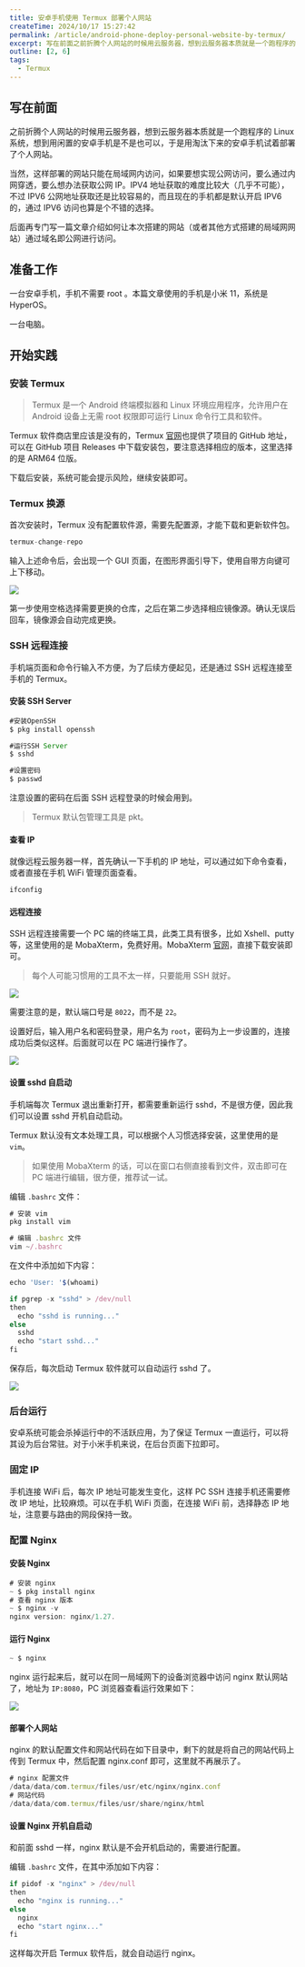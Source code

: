 ```yaml
---
title: 安卓手机使用 Termux 部署个人网站
createTime: 2024/10/17 15:27:42
permalink: /article/android-phone-deploy-personal-website-by-termux/
excerpt: 写在前面之前折腾个人网站的时候用云服务器，想到云服务器本质就是一个跑程序的 Linux 系统，想到用闲置的安卓手机是不是也可以，于是用淘汰下来的安卓手机试着部署了个人网站。当然，这样部署的网站只能在局域网内访问，如果要想实现公网访问，要么通过内网穿透，要么想办法获取公网 IP。IPV4 地址获...
outline: [2, 6]
tags:
  - Termux
---
```

## 写在前面
之前折腾个人网站的时候用云服务器，想到云服务器本质就是一个跑程序的 Linux 系统，想到用闲置的安卓手机是不是也可以，于是用淘汰下来的安卓手机试着部署了个人网站。

当然，这样部署的网站只能在局域网内访问，如果要想实现公网访问，要么通过内网穿透，要么想办法获取公网 IP。IPV4 地址获取的难度比较大（几乎不可能），不过 IPV6 公网地址获取还是比较容易的，而且现在的手机都是默认开启 IPV6 的，通过 IPV6 访问也算是个不错的选择。

后面再专门写一篇文章介绍如何让本次搭建的网站（或者其他方式搭建的局域网网站）通过域名即公网进行访问。

## 准备工作
一台安卓手机，手机不需要 root 。本篇文章使用的手机是小米 11，系统是 HyperOS。

一台电脑。

## 开始实践
### 安装 Termux
> Termux 是一个 Android 终端模拟器和 Linux 环境应用程序，允许用户在 Android 设备上无需 root 权限即可运行 Linux 命令行工具和软件。
>

Termux 软件商店里应该是没有的，Termux [官网](https://termux.dev/cn/)也提供了项目的 GitHub 地址，可以在 GitHub 项目 Releases 中下载安装包，要注意选择相应的版本，这里选择的是 ARM64 位版。

下载后安装，系统可能会提示风险，继续安装即可。

### Termux 换源
首次安装时，Termux 没有配置软件源，需要先配置源，才能下载和更新软件包。

```javascript
termux-change-repo
```

输入上述命令后，会出现一个 GUI 页面，在图形界面引导下，使用自带方向键可上下移动。

![](../.vuepress/public/images/1729268248561-7b082811-4b2c-4bee-9c19-99b26f37da22.png)

第一步使用空格选择需要更换的仓库，之后在第二步选择相应镜像源。确认无误后回车，镜像源会自动完成更换。

### SSH 远程连接
手机端页面和命令行输入不方便，为了后续方便起见，还是通过 SSH 远程连接至手机的 Termux。

#### 安装 SSH Server
```javascript
#安装OpenSSH
$ pkg install openssh

#运行SSH Server
$ sshd

#设置密码
$ passwd 
```

注意设置的密码在后面 SSH 远程登录的时候会用到。

> Termux 默认包管理工具是 pkt。
>

#### 查看 IP
就像远程云服务器一样，首先确认一下手机的 IP 地址，可以通过如下命令查看，或者直接在手机 WiFi 管理页面查看。

```javascript
ifconfig
```

#### 远程连接
SSH 远程连接需要一个 PC 端的终端工具，此类工具有很多，比如 Xshell、putty 等，这里使用的是 MobaXterm，免费好用。MobaXterm [官网](https://mobaxterm.mobatek.net/)，直接下载安装即可。

> 每个人可能习惯用的工具不太一样，只要能用 SSH 就好。
>

![](../.vuepress/public/images/1729264497209-f3070861-7d04-4e79-8493-2c38d600dbce.png)

需要注意的是，默认端口号是 `8022`，而不是 `22`。

设置好后，输入用户名和密码登录，用户名为 `root`，密码为上一步设置的，连接成功后类似这样。后面就可以在 PC 端进行操作了。

![](../.vuepress/public/images/1729264759670-987fb29f-8d53-4fc3-8c68-08743c653f97.png)

#### 设置 sshd 自启动
手机端每次 Termux 退出重新打开，都需要重新运行 sshd，不是很方便，因此我们可以设置 sshd 开机自动启动。

Termux 默认没有文本处理工具，可以根据个人习惯选择安装，这里使用的是 `vim`。

> 如果使用 MobaXterm 的话，可以在窗口右侧直接看到文件，双击即可在 PC 端进行编辑，很方便，推荐试一试。
>

编辑 `.bashrc` 文件：

```javascript
# 安装 vim
pkg install vim

# 编辑 .bashrc 文件
vim ~/.bashrc
```

在文件中添加如下内容：

```javascript
echo 'User: '$(whoami)

if pgrep -x "sshd" > /dev/null
then
  echo "sshd is running..."
else
  sshd
  echo "start sshd..."
fi
```

保存后，每次启动 Termux 软件就可以自动运行 sshd 了。

![](../.vuepress/public/images/1729268287805-94bf8de0-cffb-41a9-87c2-d01b92bb9fb6.png)

### 后台运行
安卓系统可能会杀掉运行中的不活跃应用，为了保证 Termux 一直运行，可以将其设为后台常驻。对于小米手机来说，在后台页面下拉即可。

### 固定 IP
手机连接 WiFi 后，每次 IP 地址可能发生变化，这样 PC SSH 连接手机还需要修改 IP 地址，比较麻烦。可以在手机 WiFi 页面，在连接 WiFi 前，选择静态 IP 地址，注意要与路由的网段保持一致。

### 配置 Nginx
#### 安装 Nginx
```javascript
# 安装 nginx
~ $ pkg install nginx
# 查看 nginx 版本
~ $ nginx -v
nginx version: nginx/1.27.
```

#### 运行 Nginx
```javascript
~ $ nginx
```

nginx 运行起来后，就可以在同一局域网下的设备浏览器中访问 nginx 默认网站了，地址为 `IP:8080`，PC 浏览器查看运行效果如下：

![](../.vuepress/public/images/1729266557089-6557cc84-f731-488e-8038-5510bf3731a6.png)

#### 部署个人网站
nginx 的默认配置文件和网站代码在如下目录中，剩下的就是将自己的网站代码上传到 Termux 中，然后配置 nginx.conf 即可，这里就不再展示了。

```javascript
# nginx 配置文件
/data/data/com.termux/files/usr/etc/nginx/nginx.conf
# 网站代码
/data/data/com.termux/files/usr/share/nginx/html
```

#### 设置 Nginx 开机自启动
和前面 sshd 一样，nginx 默认是不会开机启动的，需要进行配置。

编辑 `.bashrc` 文件，在其中添加如下内容：

```javascript
if pidof -x "nginx" > /dev/null
then
  echo "nginx is running..."
else
  nginx
  echo "start nginx..."
fi
```

这样每次开启 Termux 软件后，就会自动运行 nginx。

